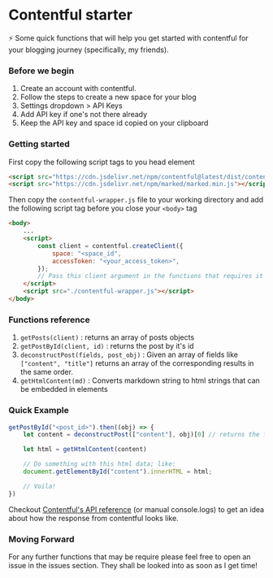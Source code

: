 # Contentful starter

⚡ Some quick functions that will help you get started with contentful for your blogging journey (specifically, my friends). 

### Before we begin

1. Create an account with contentful.
2. Follow the steps to create a new space for your blog
3. Settings dropdown > API Keys
4. Add API key if one's not there already
5. Keep the API key and space id copied on your clipboard


### Getting started

First copy the following script tags to you head element

```html
<script src="https://cdn.jsdelivr.net/npm/contentful@latest/dist/contentful.browser.min.js"></script>
<script src="https://cdn.jsdelivr.net/npm/marked/marked.min.js"></script>
```

Then copy the `contentful-wrapper.js` file to your working directory and add the following script tag before you close your `<body>` tag

```html
<body>
    ...
    <script>
        const client = contentful.createClient({
            space: "<space_id",
            accessToken: "<your_access_token>",
        });
        // Pass this client argument in the functions that requires it
    </script>
    <script src="./contentful-wrapper.js"></script>
</body>
```

### Functions reference

1. `getPosts(client)` : returns an array of posts objects
2. `getPostById(client, id)` : returns the post by it's id
3. `deconstructPost(fields, post_obj)` : Given an array of fields like `["content", "title"]` returns an array of the corresponding results in the same order.
4. `getHtmlContent(md)` : Converts markdown string to html strings that can be embedded in elements

### Quick Example

```js
getPostById("<post_id>").then((obj) => {
    let content = deconstructPost(["content"], obj)[0] // returns the first result

    let html = getHtmlContent(content)

    // Do something with this html data; like:
    document.getElementById("content").innerHTML = html;

    // Voila!
})
```

Checkout [Contentful's API reference](https://www.contentful.com/developers/docs/references/content-delivery-api/#/reference/spaces) (or manual console.logs) to get an idea about how the response from contentful looks like.

### Moving Forward

For any further functions that may be require please feel free to open an issue in the issues section. They shall be looked into as soon as I get time!
